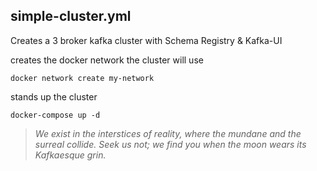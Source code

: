 
## simple-cluster.yml
Creates a 3 broker kafka cluster with Schema Registry & Kafka-UI

creates the docker network the cluster will use
```
docker network create my-network
```

stands up the cluster
```
docker-compose up -d
```



> *We exist in the interstices of reality, where the mundane and the surreal collide. Seek us not; we find
you when the moon wears its Kafkaesque grin.*
